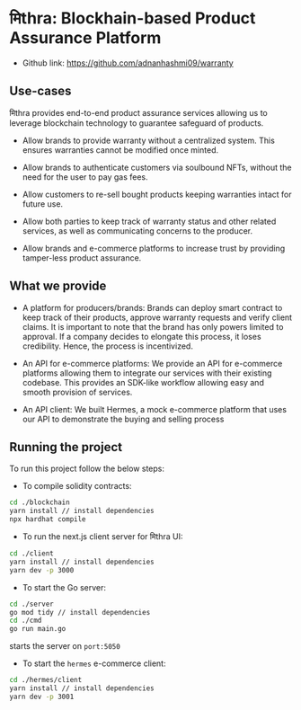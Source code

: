 # मिthra: Blockhain-based Product Assurance Platform

- Github link: https://github.com/adnanhashmi09/warranty

## Use-cases

मिthra provides end-to-end product assurance services allowing us to leverage blockchain technology to guarantee safeguard of products. 

- Allow brands to provide warranty without a centralized system. This ensures warranties cannot be modified once minted. 

- Allow brands to authenticate customers via soulbound NFTs, without the need for the user to pay gas fees.

- Allow customers to re-sell bought products keeping warranties intact for future use.

- Allow both parties to keep track of warranty status and other related services, as well as communicating concerns to the producer.

- Allow brands and e-commerce platforms to increase trust by providing tamper-less product assurance.

## What we provide
- A platform for producers/brands: Brands can deploy smart contract to keep track of their products, approve warranty requests and verify client claims. It is important to note that the brand has only powers limited to approval. If a company decides to elongate this process, it loses credibility. Hence, the process is incentivized.

- An API for e-commerce platforms: We provide an API for e-commerce platforms allowing them to integrate our services with their existing codebase. This provides an SDK-like workflow allowing easy and smooth provision of services.

- An API client: We built Hermes, a mock e-commerce platform that uses our API to demonstrate the buying and selling process

## Running the project 

To run this project follow the below steps:

- To compile solidity contracts:
```BASH
cd ./blockchain
yarn install // install dependencies
npx hardhat compile
```

- To run the next.js client server for मिthra UI:
```BASH
cd ./client
yarn install // install dependencies
yarn dev -p 3000
```

- To start the Go server:
```BASH
cd ./server
go mod tidy // install dependencies
cd ./cmd
go run main.go
```
starts the server on `port:5050`

- To start the `hermes` e-commerce client:

```BASH
cd ./hermes/client
yarn install // install dependencies
yarn dev -p 3001
```
